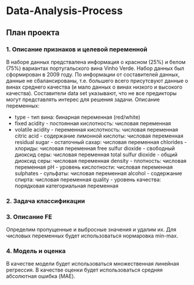 # Data-Analysis-Process

## План проекта

### 1. Описание признаков и целевой переменной
В наборе данных предствалена информация о красном (25%) и белом (75%) вариантах португальского вина Vinho Verde. Набор данных был сформирован в 2009 году.
По информации от составителей данных, данные не сбалансированы, т.е. большего всего присутсвуют данные о винах среднего качества (и мало данных о винах низкого и высокого качества). Составители data set указывают, что не все предикторы могут представлять интерес для решения задачи.
Описание переменных:
* type - тип вина: бинарная переменная (red/white)
* fixed acidity - постоянная кислотность: числовая переменная
* volatile acidity - переменная кислотность: числовая переменная
citric acid - содержание лимонной кислоты: числовая переменная
residual sugar - остаточный сахар: числовая переменная
chlorides - хлориды: числовая переменная
free sulfur dioxide - свободный диоксид серы: числовая переменная
total sulfur dioxide - общий диоксид серы: числовая переменная
density - плотность: числовая переменная
pH - уровень кислотности: числовая переменная
sulphates - сульфаты: числовая переменная
alcohol - содержание спирта: числовая переменная
quality - уровень качества: порядковая категориальная переменная

### 2. Задача классификации

### 3. Описание FE
Определим пропущенные и выбросные значения и удалим их. Для числовых переменных будет использоваться нормаровка min-max.

### 4. Модель и оценка
В качестве модели будет использоваться множественная линейная регрессия.
В качестве оценки будет использоваться средняя абсолютная ошибка (MAE).
